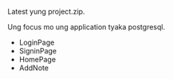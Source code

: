 Latest yung project.zip.

Ung focus mo ung application tyaka postgresql.
- LoginPage
- SigninPage
- HomePage
- AddNote

